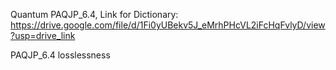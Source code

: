 Quantum PAQJP_6.4, Link for Dictionary: https://drive.google.com/file/d/1Fi0yUBekv5J_eMrhPHcVL2iFcHqFvlyD/view?usp=drive_link

PAQJP_6.4 losslessness
